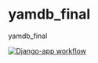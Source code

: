 # yamdb_final
yamdb_final

[![Django-app workflow](https://github.com/JustKarik/yamdb_final/actions/workflows/yamdb_workflow.yml/badge.svg)](https://github.com/JustKarik/yamdb_final/actions/workflows/yamdb_workflow.yml)